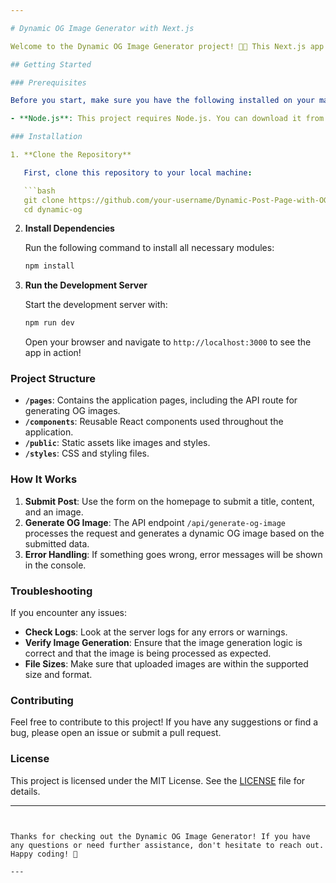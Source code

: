 ```yaml
---

# Dynamic OG Image Generator with Next.js

Welcome to the Dynamic OG Image Generator project! 🎨📸 This Next.js app is designed to create dynamic Open Graph images for your posts. Perfect for ensuring that your content looks great when shared on social media.

## Getting Started

### Prerequisites

Before you start, make sure you have the following installed on your machine:

- **Node.js**: This project requires Node.js. You can download it from [nodejs.org](https://nodejs.org/).

### Installation

1. **Clone the Repository**

   First, clone this repository to your local machine:

   ```bash
   git clone https://github.com/your-username/Dynamic-Post-Page-with-OG-Image-Generator.git
   cd dynamic-og
   ```

2. **Install Dependencies**

   Run the following command to install all necessary modules:

   ```bash
   npm install
   ```

3. **Run the Development Server**

   Start the development server with:

   ```bash
   npm run dev
   ```

   Open your browser and navigate to `http://localhost:3000` to see the app in action!

### Project Structure

- **`/pages`**: Contains the application pages, including the API route for generating OG images.
- **`/components`**: Reusable React components used throughout the application.
- **`/public`**: Static assets like images and styles.
- **`/styles`**: CSS and styling files.

### How It Works

1. **Submit Post**: Use the form on the homepage to submit a title, content, and an image.
2. **Generate OG Image**: The API endpoint `/api/generate-og-image` processes the request and generates a dynamic OG image based on the submitted data.
3. **Error Handling**: If something goes wrong, error messages will be shown in the console.

### Troubleshooting

If you encounter any issues:

- **Check Logs**: Look at the server logs for any errors or warnings.
- **Verify Image Generation**: Ensure that the image generation logic is correct and that the image is being processed as expected.
- **File Sizes**: Make sure that uploaded images are within the supported size and format.

### Contributing

Feel free to contribute to this project! If you have any suggestions or find a bug, please open an issue or submit a pull request.

### License

This project is licensed under the MIT License. See the [LICENSE](LICENSE) file for details.

---
```


Thanks for checking out the Dynamic OG Image Generator! If you have any questions or need further assistance, don't hesitate to reach out. Happy coding! 🚀

---

